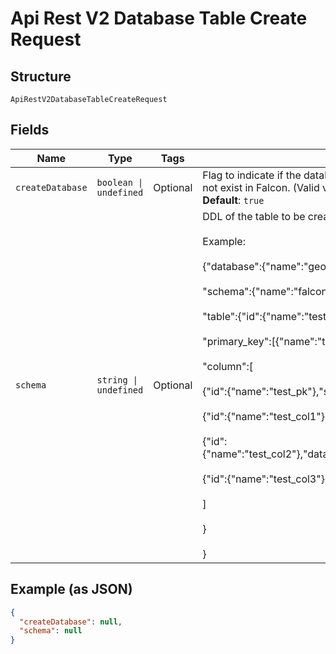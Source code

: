
# Api Rest V2 Database Table Create Request

## Structure

`ApiRestV2DatabaseTableCreateRequest`

## Fields

| Name | Type | Tags | Description |
|  --- | --- | --- | --- |
| `createDatabase` | `boolean \| undefined` | Optional | Flag to indicate if the database and schema should be created if they do not exist in Falcon. (Valid values: True/False)<br>**Default**: `true` |
| `schema` | `string \| undefined` | Optional | DDL of the table to be created.<br><br>Example:<br><br>{"database":{"name":"geo"},<br><br>"schema":{"name":"falcon_default_schema"},<br><br>"table":{"id":{"name":"test_table"},<br><br>"primary_key":[{"name":"test_pk"}],<br><br>"column":[<br><br>{"id":{"name":"test_pk"},"size":0,"data_type":"TYPE_INT32"},<br><br>{"id":{"name":"test_col1"},"size":0,"data_type":"TYPE_FLOAT"},<br><br>{"id":{"name":"test_col2"},"data_type":"TYPE_INT64","datetime":"TYPE_DATE"},<br><br>{"id":{"name":"test_col3"},"size":10,"data_type":"TYPE_VAR_CHAR"}<br><br>]<br><br>}<br><br>} |

## Example (as JSON)

```json
{
  "createDatabase": null,
  "schema": null
}
```


